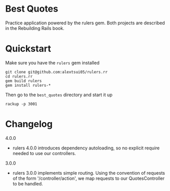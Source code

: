 # Best Quotes

Practice application powered by the rulers gem. Both projects are described in the Rebuilding Rails book.

# Quickstart

Make sure you have the `rulers` gem installed

```
git clone git@github.com:alextsui05/rulers.rr
cd rulers.rr
gem build rulers
gem install rulers-*
```

Then go to the `best_quotes` directory and start it up

```
rackup -p 3001
```

# Changelog

4.0.0

- rulers 4.0.0 introduces dependency autoloading, so no explicit require needed
  to use our controllers.

3.0.0

- rulers 3.0.0 implements simple routing. Using the convention of requests of
  the form '/controller/action', we map requests to our QuotesController to be
  handled.
